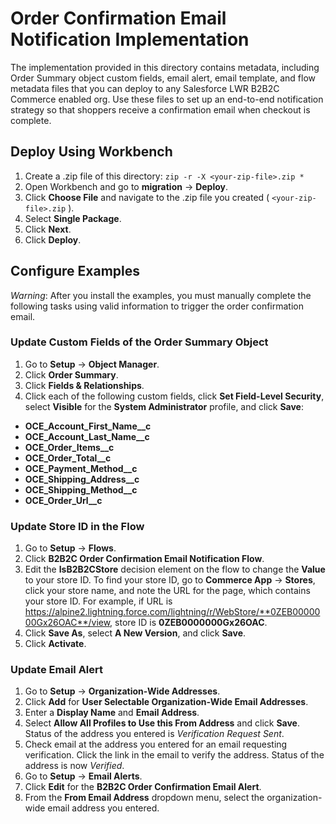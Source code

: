 # Order Confirmation Email Notification Implementation

The implementation provided in this directory contains metadata, including Order Summary object custom fields, email alert, email template, and flow metadata files that you can deploy to any Salesforce LWR B2B2C Commerce enabled org. Use these files to set up an end-to-end notification strategy so that shoppers receive a confirmation email when checkout is complete.

## Deploy Using Workbench

1.  Create a .zip file of this directory:
    `zip -r -X <your-zip-file>.zip *`
2.  Open Workbench and go to **migration** -> **Deploy**.
3.  Click **Choose File** and navigate to the .zip file you created ( `<your-zip-file>.zip` ).
4.  Select **Single Package**.
5.  Click **Next**.
6.  Click **Deploy**.

## Configure Examples

_Warning_: After you install the examples, you must manually complete the following tasks using valid information to trigger the order confirmation email.

### Update Custom Fields of the Order Summary Object

1.  Go to **Setup** -> **Object Manager**.
2.  Click **Order Summary**.
3.  Click **Fields & Relationships**.
4.  Click each of the following custom fields, click **Set Field-Level Security**, select **Visible** for the **System Administrator** profile, and click **Save**:

-   **OCE_Account_First_Name\_\_c**
-   **OCE_Account_Last_Name\_\_c**
-   **OCE_Order_Items\_\_c**
-   **OCE_Order_Total\_\_c**
-   **OCE_Payment_Method\_\_c**
-   **OCE_Shipping_Address\_\_c**
-   **OCE_Shipping_Method\_\_c**
-   **OCE_Order_Url\_\_c** 

### Update Store ID in the Flow

1.  Go to **Setup** -> **Flows**.
2.  Click **B2B2C Order Confirmation Email Notification Flow**.
3.  Edit the **IsB2B2CStore** decision element on the flow to change the **Value** to your store ID. To find your store ID, go to **Commerce App** -> **Stores**, click your store name, and note the URL for the page, which contains your store ID. For example, if URL is https://alpine2.lightning.force.com/lightning/r/WebStore/**0ZEB0000000Gx26OAC**/view, store ID is **0ZEB0000000Gx26OAC**.
4.  Click **Save As**, select **A New Version**, and click **Save**.
5.  Click **Activate**.

### Update Email Alert

1.  Go to **Setup** -> **Organization-Wide Addresses**.
2.  Click **Add** for **User Selectable Organization-Wide Email Addresses**.
3.  Enter a **Display Name** and **Email Address**.
4.  Select **Allow All Profiles to Use this From Address** and click **Save**. Status of the address you entered is _Verification Request Sent_.
5.  Check email at the address you entered for an email requesting verification. Click the link in the email to verify the address. Status of the address is now _Verified_.
6.  Go to **Setup** -> **Email Alerts**.
7.  Click **Edit** for the **B2B2C Order Confirmation Email Alert**.
8.  From the **From Email Address** dropdown menu, select the organization-wide email address you entered.
